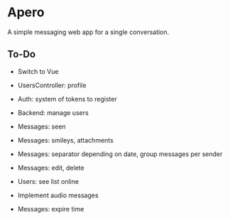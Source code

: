 # Apero

A simple messaging web app for a single conversation. 

## To-Do

- Switch to Vue


- UsersController: profile
- Auth: system of tokens to register
- Backend: manage users
- Messages: seen
- Messages: smileys, attachments
- Messages: separator depending on date, group messages per sender
- Messages: edit, delete
- Users: see list online


- Implement audio messages
- Messages: expire time
